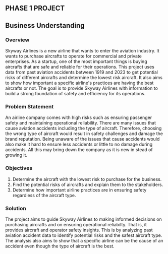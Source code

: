 ## **PHASE 1 PROJECT**
## **Business Understanding**
### **Overview**
Skyway Airlines is a new airline that wants to enter the aviation industry. It wants to purchase aircrafts to operate for commercial and private enterprises. As a startup, one of the most important things is buying aircrafts that are safe and reliable for their operations. This project uses data from past aviation accidents between 1919 and 2023 to get potential risks of different aircrafts and determine the lowest risk aircraft. It also aims to show how important a specific airline's practices are having the best aircrafts or not. The goal is to provide Skyway Airlines with information to build a strong foundation of safety and efficiency for its operations.

### **Problem Statement**
An airline company comes with high risks such as ensuring passenger safety and maintaining operational reliability. There are many issues that cause aviation accidents including the type of aircraft. Therefore, choosing the wrong type of aircraft would result in safety challenges and damage the brand reputation. Being unaware of the issues that cause accidents would also make it hard to ensure less accidents or little to no damage during accidents. All this may bring down the company as it is new in stead of growing it.

### **Objectives**
1. Determine the aircraft with the lowest risk to purchase for the business.
2. Find the potential risks of aircrafts and explain them to the stakeholders.
3. Determine how important airline practices are in ensuring safety regardless of the aircraft type.

### **Solution**
The project aims to guide Skyway Airlines to making informed decisions on purchasing aircrafts and on ensuring operational reliabilty. That is, it provides aircraft and operator safety insights. This is by analyzing past aviation accident data to identify potential risks and the safest aircraft type. The analysis also aims to show that a specific airline can be the cause of an accident even though the type of aircraft is the best.